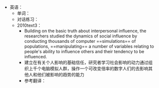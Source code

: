 - 英语：
	- 单词：
	- 对话练习：
	- 2010text3：
		- Building on the basic truth about interpersonal influence, the researchers studied the dynamics of social influence by conducting thousands of computer ==simulations== of populations, ==manipulating== a number of variables relating to people's ability to influence others and their tendency to be influenced.
		- 建立在有关个人影响的基础信任，研究者学习社会影响的动力通过组织上千个电脑模拟人群，操作一个可改变倍率的数字人们的去影响其他人和他们被影响的趋势的能力
		- 参考翻译：